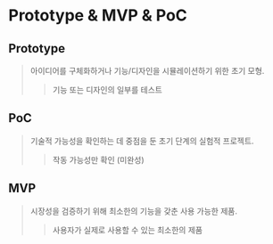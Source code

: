 # Prototype & MVP & PoC

## Prototype

> 아이디어를 구체화하거나 기능/디자인을 시뮬레이션하기 위한 초기 모형.
>
> > 기능 또는 디자인의 일부를 테스트

## PoC

> 기술적 가능성을 확인하는 데 중점을 둔 초기 단계의 실험적 프로젝트.
>
> > 작동 가능성만 확인 (미완성)

## MVP

> 시장성을 검증하기 위해 최소한의 기능을 갖춘 사용 가능한 제품.
>
> > 사용자가 실제로 사용할 수 있는 최소한의 제품
